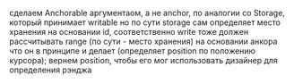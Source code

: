 сделаем Anchorable аргументаом, а не anchor, по аналогии со Storage, который принимает writable
но по сути storage сам определяет место хранения на основании id, соответственно write тоже должен рассчитывать range (по сути - место хранения) на основании анкора
что он в принципе и делает (определяет position по положению курсора);
вернем position, чтобы его мог использовать дизайнер для определения рэнджа
